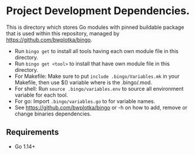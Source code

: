 # Project Development Dependencies.

This is directory which stores Go modules with pinned buildable package that is used within this repository, managed by https://github.com/bwplotka/bingo.

- Run `bingo get` to install all tools having each own module file in this directory.
- Run `bingo get <tool>` to install <tool> that have own module file in this directory.
- For Makefile: Make sure to put `include .bingo/Variables.mk` in your Makefile, then use $(<upper case tool name>) variable where <tool> is the .bingo/<tool>.mod.
- For shell: Run `source .bingo/variables.env` to source all environment variable for each tool.
- For go: Import `.bingo/variables.go` to for variable names.
- See https://github.com/bwplotka/bingo or -h on how to add, remove or change binaries dependencies.

## Requirements

- Go 1.14+
